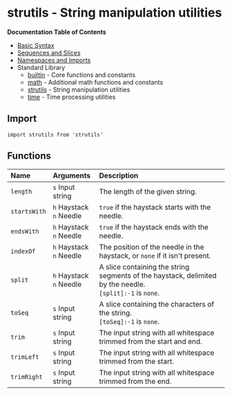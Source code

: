 # strutils - String manipulation utilities

**Documentation Table of Contents**
- [Basic Syntax](./basic-syntax.md)
- [Sequences and Slices](./sequences.md)
- [Namespaces and Imports](./namespaces.md)
- Standard Library
  - [builtin](./stdlib/builtin.md) - Core functions and constants
  - [math](./stdlib/math.md) - Additional math functions and constants
  - [strutils](./stdlib/strutils.md) - String manipulation utilities
  - [time](./stdlib/time.md) - Time processing utilities

## Import
```racket
import strutils from 'strutils'
```


## Functions

| Name | Arguments | Description |
| :--- | :-------- | :---------- |
| `length` | `s` Input string | The length of the given string. |
| `startsWith` | `h` Haystack<br>`n` Needle | `true` if the haystack starts with the needle. |
| `endsWith` | `h` Haystack<br>`n` Needle | `true` if the haystack ends with the needle. |
| `indexOf` | `h` Haystack<br>`n` Needle | The position of the needle in the haystack, or `none` if it isn't present. |
| `split` | `h` Haystack<br>`n` Needle | A slice containing the string segments of the haystack, delimited by the needle.<br>`[split]:-1` is `none`. |
| `toSeq` | `s` Input string | A slice containing the characters of the string.<br>`[toSeq]:-1` is `none`. |
| `trim` | `s` Input string | The input string with all whitespace trimmed from the start and end. |
| `trimLeft` | `s` Input string | The input string with all whitespace trimmed from the start. |
| `trimRight` | `s` Input string | The input string with all whitespace trimmed from the end. |

